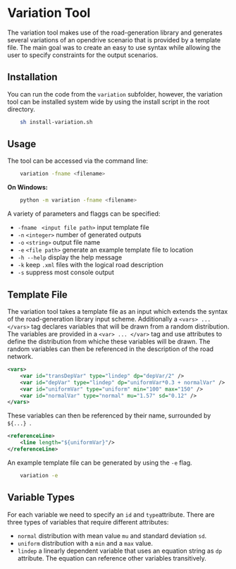 Variation Tool
========

The variation tool makes use of the road-generation library and generates several variations of an opendrive scenario that is provided by a template file. The main goal was to create an easy to use syntax while allowing the user to specify constraints for the output scenarios.

Installation
--------
You can run the code from the `variation` subfolder, however, the variation tool can be installed system wide by using the install script in the root directory.

```bash
	sh install-variation.sh
```

Usage
--------
The tool can be accessed via the command line:

```bash
	variation -fname <filename> 
```
__On Windows:__ 
```bash
	python -m variation -fname <filename> 
```	

A variety of parameters and flaggs can be specified:

- `-fname ` `<input file path>` input template file
- `-n` `<integer>` number of generated outputs
- `-o` `<string>` output file name
- `-e` `<file path>` generate an example template file to location 
- `-h --help` display the help message
- `-k` keep `.xml` files with the logical road description
- `-s` suppress most console output

Template File
---------------
The variation tool takes a template file as an input which extends the syntax of the road-generation library input scheme. Additionally a `<vars> ... </vars>` tag declares variables that will be drawn from a random distribution. The variables are provided in a `<var> ... </var>` tag and use attributes to define the distribution from whiche these variables will be drawn. The random variables can then be referenced in the description of the road network.

```xml
<vars>
	<var id="transDepVar" type="lindep" dp="depVar/2" /> 
	<var id="depVar" type="lindep" dp="uniformVar*0.3 + normalVar" />        
	<var id="uniformVar" type="uniform" min="100" max="150" />        
	<var id="normalVar" type="normal" mu="1.57" sd="0.12" />     
</vars>
```
These variables can then be referenced by their name, surrounded by `${...} `. 
```xml
<referenceLine>
	<line length="${uniformVar}"/>
</referenceLine>
```
An example  template file can be generated by using the `-e` flag.

```bash
	variation -e
```

Variable Types
-----------------
For each variable we need to specify an `id` and `type`attribute. There are three types of variables that require different attributes:

- `normal`  distribution with mean value `mu` and standard deviation `sd`.
- `uniform`  distribution with a `min` and a `max` value.
- `lindep`  a linearly dependent variable that uses an equation string as `dp` attribute. The equation can reference other variables transitively.







	
